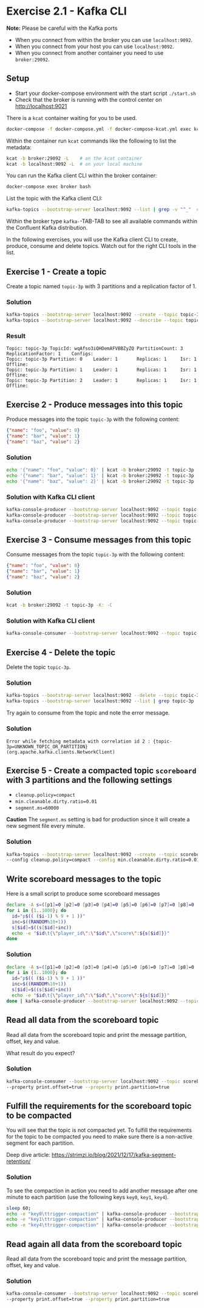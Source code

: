 # Exercise 2.1 - Kafka CLI

**Note:** Please be careful with the Kafka ports

- When you connect from within the broker you can use `localhost:9092`.
- When you connect from your host you can use `localhost:9092`.
- When you connect from another container you need to use `broker:29092`.

## Setup

- Start your docker-compose environment with the start script `./start.sh`
- Check that the broker is running with the control center on <http://localhost:9021>

There is a `kcat` container waiting for you to be used.

```bash
docker-compose -f docker-compose.yml -f docker-compose-kcat.yml exec kcat sh
```

Within the container run `kcat` commands like the following to list the metadata:

```bash
kcat -b broker:29092 -L    # on the kcat container
kcat -b localhost:9092 -L  # on your local machine
```

You can run the Kafka client CLI within the broker container:

```bash
docker-compose exec broker bash
```

List the topic with the Kafka client CLI:

```bash
kafka-topics --bootstrap-server localhost:9092 --list | grep -v "^_"  # Filter out system topics starting with `_`
```

Within the broker type `kafka-`-TAB-TAB to see all available commands within the Confluent Kafka distribution.

In the following exercises, you will use the Kafka client CLI to create, produce, consume and delete topics.
Watch out for the right CLI tools in the list.

## Exercise 1 - Create a topic

Create a topic named `topic-3p` with 3 partitions and a replication factor of 1.

### Solution

```bash
kafka-topics --bootstrap-server localhost:9092 --create --topic topic-3p --partitions 3 --replication-factor 1
kafka-topics --bootstrap-server localhost:9092 --describe --topic topic-3p
```

### Result

```log
Topic: topic-3p TopicId: wqAfso3iQHOemAFVBBZyZQ PartitionCount: 3       ReplicationFactor: 1    Configs:
Topic: topic-3p Partition: 0    Leader: 1       Replicas: 1     Isr: 1  Offline:
Topic: topic-3p Partition: 1    Leader: 1       Replicas: 1     Isr: 1  Offline:
Topic: topic-3p Partition: 2    Leader: 1       Replicas: 1     Isr: 1  Offline:
```

## Exercise 2 - Produce messages into this topic

Produce messages into the topic `topic-3p` with the following content:

```json
{"name": "foo", "value": 0}
{"name": "bar", "value": 1}
{"name": "baz", "value": 2}
```

### Solution

```bash
echo '{"name": "foo", "value": 0}' | kcat -b broker:29092 -t topic-3p -P
echo '{"name": "bar", "value": 1}' | kcat -b broker:29092 -t topic-3p -P
echo '{"name": "baz", "value": 2}' | kcat -b broker:29092 -t topic-3p -P
```

### Solution with Kafka CLI client

```bash
kafka-console-producer --bootstrap-server localhost:9092 --topic topic-3p <<< '{"name": "foo", "value": 0}'
kafka-console-producer --bootstrap-server localhost:9092 --topic topic-3p <<< '{"name": "bar", "value": 1}'
kafka-console-producer --bootstrap-server localhost:9092 --topic topic-3p <<< '{"name": "baz", "value": 2}'
```

## Exercise 3 - Consume messages from this topic

Consume messages from the topic `topic-3p` with the following content:

```json
{"name": "foo", "value": 0}
{"name": "bar", "value": 1}
{"name": "baz", "value": 2}
```

### Solution

```bash
kcat -b broker:29092 -t topic-3p -K: -C
```

### Solution with Kafka CLI client

```bash
kafka-console-consumer --bootstrap-server localhost:9092 --topic topic-3p --from-beginning
```

## Exercise 4 - Delete the topic

Delete the topic `topic-3p`.

### Solution

```bash
kafka-topics --bootstrap-server localhost:9092 --delete --topic topic-3p
kafka-topics --bootstrap-server localhost:9092 --list | grep topic-3p
```

Try again to consume from the topic and note the error message.

### Solution

```log
Error while fetching metadata with correlation id 2 : {topic-3p=UNKNOWN_TOPIC_OR_PARTITION} (org.apache.kafka.clients.NetworkClient)
```

## Exercise 5 - Create a compacted topic `scoreboard` with 3 partitions and the following settings

- `cleanup.policy=compact`
- `min.cleanable.dirty.ratio=0.01`
- `segment.ms=60000`

**Caution** The `segment.ms` setting is bad for production since it will create a new segment file every minute.

### Solution

```bash
kafka-topics --bootstrap-server localhost:9092 --create --topic scoreboard --partitions 3 --replication-factor 1 \
--config cleanup.policy=compact --config min.cleanable.dirty.ratio=0.01 --config segment.ms=60000 
```

## Write scoreboard messages to the topic

Here is a small script to produce some scoreboard messages

```bash
declare -A s=([p1]=0 [p2]=0 [p3]=0 [p4]=0 [p5]=0 [p6]=0 [p7]=0 [p8]=0 [p9]=0);
for i in {1..1000}; do
  id="p$(( ($i-1) % 9 + 1 ))"
  inc=$((RANDOM%10+1))
  s[$id]=$((s[$id]+inc))
  echo -e "$id\t{\"player_id\":\"$id\",\"score\":${s[$id]}}"
done
```

### Solution

```bash
declare -A s=([p1]=0 [p2]=0 [p3]=0 [p4]=0 [p5]=0 [p6]=0 [p7]=0 [p8]=0 [p9]=0);
for i in {1..1000}; do
  id="p$(( ($i-1) % 9 + 1 ))"
  inc=$((RANDOM%10+1))
  s[$id]=$((s[$id]+inc))
  echo -e "$id\t{\"player_id\":\"$id\",\"score\":${s[$id]}}"
done | kafka-console-producer --bootstrap-server localhost:9092 --topic scoreboard --property parse.key=true
```

## Read all data from the scoreboard topic

Read all data from the scoreboard topic and print the message partition, offset, key and value.

What result do you expect?

### Solution

```bash
kafka-console-consumer --bootstrap-server localhost:9092 --topic scoreboard --from-beginning --property print.key=true \
--property print.offset=true --property print.partition=true
```

## Fulfill the requirements for the scoreboard topic to be compacted

You will see that the topic is not compacted yet. To fulfill the requirements for the topic to be compacted you need to make sure there is a non-active segment for each partition.

Deep dive article: <https://strimzi.io/blog/2021/12/17/kafka-segment-retention/>

### Solution

To see the compaction in action you need to add another message after one minute to each partition (use the following keys `key0`, `key1`, `key4`).

```bash
sleep 60; 
echo -e "key0\ttrigger-compaction" | kafka-console-producer --bootstrap-server localhost:9092 --topic scoreboard --property parse.key=true
echo -e "key1\ttrigger-compaction" | kafka-console-producer --bootstrap-server localhost:9092 --topic scoreboard --property parse.key=true
echo -e "key4\ttrigger-compaction" | kafka-console-producer --bootstrap-server localhost:9092 --topic scoreboard --property parse.key=true
```

## Read again all data from the scoreboard topic

Read all data from the scoreboard topic and print the message partition, offset, key and value.

### Solution

```bash
kafka-console-consumer --bootstrap-server localhost:9092 --topic scoreboard --from-beginning --property print.key=true \
--property print.offset=true --property print.partition=true
```
